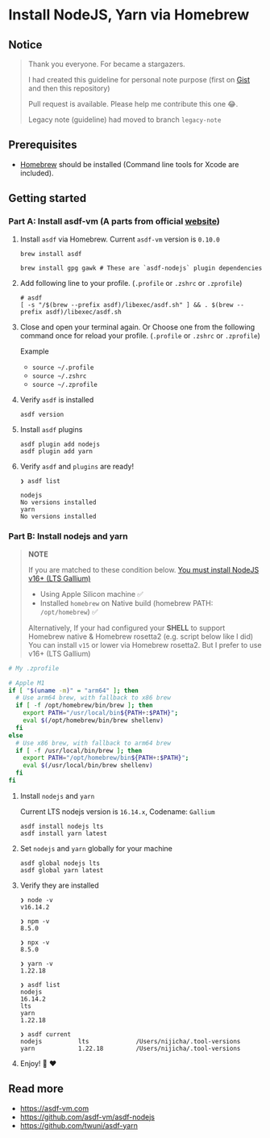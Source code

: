 # Install NodeJS, Yarn via Homebrew

## Notice
> Thank you everyone. For became a stargazers.
>
> I had created this guideline for personal note purpose (first on [Gist](https://gist.github.com/nijicha/e5615548181676873118df79953cb709) and then this repository)
>
> Pull request is available. Please help me contribute this one 😂.
> 
> Legacy note (guideline) had moved to branch `legacy-note`

## Prerequisites
- [Homebrew](https://brew.sh/) should be installed (Command line tools for Xcode are included).

## Getting started

### Part A: Install asdf-vm (A parts from official [website](https://asdf-vm.com/guide/getting-started.html#_1-install-dependencies))

1. Install `asdf` via Homebrew. Current `asdf-vm` version is `0.10.0`
   ```shell
   brew install asdf
   
   brew install gpg gawk # These are `asdf-nodejs` plugin dependencies
   ``` 

2. Add following line to your profile. (`.profile` or `.zshrc` or `.zprofile`)

    ```shell
    # asdf
    [ -s "/$(brew --prefix asdf)/libexec/asdf.sh" ] && . $(brew --prefix asdf)/libexec/asdf.sh
    ```
    
3. Close and open your terminal again.
  Or Choose one from the following command once for reload your profile. (`.profile` or `.zshrc` or `.zprofile`)
  
    Example
      - `source ~/.profile`
      - `source ~/.zshrc`
      - `source ~/.zprofile`
      
4. Verify `asdf` is installed

    `asdf version`
    
5. Install `asdf` plugins

    ```shell
    asdf plugin add nodejs
    asdf plugin add yarn
    ```

6. Verify `asdf` and `plugins` are ready!

    ```shell
    ❯ asdf list

    nodejs
    No versions installed
    yarn
    No versions installed
    ```

### Part B: Install nodejs and yarn

> **NOTE**
>
> If you are matched to these condition below. [You must install NodeJS v16+ (LTS Gallium)](https://doesitarm.com/app/nodejs/)
>
> - Using Apple Silicon machine ✅
> - Installed `homebrew` on Native build (homebrew PATH: `/opt/homebrew`) ✅
>
> Alternatively, If your had configured your **SHELL** to support Homebrew native & Homebrew rosetta2 (e.g. script below like I did)
> You can install `v15` or lower via Homebrew rosetta2. But I prefer to use v16+ (LTS Gallium)

```bash
# My .zprofile

# Apple M1
if [ "$(uname -m)" = "arm64" ]; then
  # Use arm64 brew, with fallback to x86 brew
  if [ -f /opt/homebrew/bin/brew ]; then
    export PATH="/usr/local/bin${PATH+:$PATH}";
    eval $(/opt/homebrew/bin/brew shellenv)
  fi
else
  # Use x86 brew, with fallback to arm64 brew
  if [ -f /usr/local/bin/brew ]; then
    export PATH="/opt/homebrew/bin${PATH+:$PATH}";
    eval $(/usr/local/bin/brew shellenv)
  fi
fi
```

1. Install `nodejs` and `yarn`

   Current LTS nodejs version is `16.14.x`, Codename: `Gallium`

    ```shell
    asdf install nodejs lts
    asdf install yarn latest
    ```

2. Set `nodejs` and `yarn` globally for your machine

    ```shell
    asdf global nodejs lts
    asdf global yarn latest
    ```

3. Verify they are installed

    ```shell
    ❯ node -v
    v16.14.2

    ❯ npm -v
    8.5.0

    ❯ npx -v
    8.5.0

    ❯ yarn -v
    1.22.18

    ❯ asdf list
    nodejs
    16.14.2
    lts
    yarn
    1.22.18

    ❯ asdf current
    nodejs          lts             /Users/nijicha/.tool-versions
    yarn            1.22.18         /Users/nijicha/.tool-versions
    ```

4. Enjoy! 🥳 ❤️

## Read more
- https://asdf-vm.com
- https://github.com/asdf-vm/asdf-nodejs
- https://github.com/twuni/asdf-yarn
